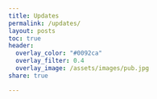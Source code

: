 ```yaml
---
title: Updates
permalink: /updates/
layout: posts
toc: true
header:
  overlay_color: "#0092ca"
  overlay_filter: 0.4
  overlay_image: /assets/images/pub.jpg
share: true 

---
```

